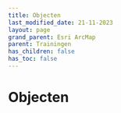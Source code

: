 ```yaml
---
title: Objecten
last_modified_date: 21-11-2023
layout: page
grand_parent: Esri ArcMap
parent: Trainingen
has_children: false
has_toc: false
---
```


Objecten
========
